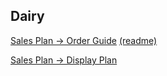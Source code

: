 ## Dairy
[Sales Plan -> Order Guide](SalesPlan/OrderGuide/OrderGuide.html) [(readme)](SalesPlan/OrderGuide/README.md)

[Sales Plan -> Display Plan](SalesPlan/DisplayPlan/DisplayPlan.html)

<!-- [General Purpose -> BC Listulator](bclistulator/app.html) -->
